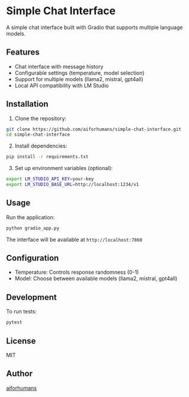 # Simple Chat Interface

A simple chat interface built with Gradio that supports multiple language models.

## Features
- Chat interface with message history
- Configurable settings (temperature, model selection)
- Support for multiple models (llama2, mistral, gpt4all)
- Local API compatibility with LM Studio

## Installation

1. Clone the repository:
```bash
git clone https://github.com/aiforhumans/simple-chat-interface.git
cd simple-chat-interface
```

2. Install dependencies:
```bash
pip install -r requirements.txt
```

3. Set up environment variables (optional):
```bash
export LM_STUDIO_API_KEY=your-key
export LM_STUDIO_BASE_URL=http://localhost:1234/v1
```

## Usage

Run the application:
```bash
python gradio_app.py
```

The interface will be available at `http://localhost:7860`

## Configuration
- Temperature: Controls response randomness (0-1)
- Model: Choose between available models (llama2, mistral, gpt4all)

## Development
To run tests:
```bash
pytest
```

## License
MIT

## Author
[aiforhumans](https://github.com/aiforhumans)
